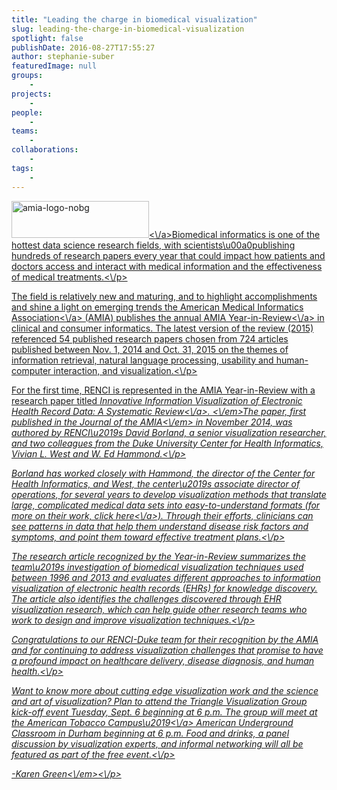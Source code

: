 ```yaml
---
title: "Leading the charge in biomedical visualization"
slug: leading-the-charge-in-biomedical-visualization
spotlight: false
publishDate: 2016-08-27T17:55:27
author: stephanie-suber
featuredImage: null
groups:
    - 
projects:
    - 
people:
    - 
teams: 
    - 
collaborations:
    - 
tags:
    - 
---
```

<p><a href="http:\/\/renci.org\/wp-content\/uploads\/2016\/08\/amia-logo-nobg.jpg"  rel="lightbox[roadtrip]"><img class="alignright wp-image-15559" src="http:\/\/renci.org\/wp-content\/uploads\/2016\/08\/amia-logo-nobg.jpg" alt="amia-logo-nobg" width="220" height="59" \/><\/a>Biomedical informatics is one of the hottest data science research fields, with scientists\u00a0publishing hundreds of research papers every year that could impact how patients and doctors access and interact with medical information and the effectiveness of medical treatments.<\/p>
<p><!--more-->The field is relatively new and maturing, and to highlight accomplishments and shine a light on emerging trends the <a href="https:\/\/www.amia.org\/">American Medical Informatics Association<\/a> (AMIA) publishes the annual <a href="http:\/\/jamia.oxfordjournals.org\/content\/early\/2016\/07\/29\/jamia.ocw103">AMIA Year-in-Review<\/a> in clinical and consumer informatics. The latest version of the review (2015) referenced 54 published research papers chosen from 724 articles published between Nov. 1, 2014 and Oct. 31, 2015 on the themes of information retrieval, natural language processing, usability and human-computer interaction, and visualization.<\/p>
<p>For the first time, RENCI is represented in the AMIA Year-in-Review with a research paper titled <em><a href="http:\/\/jamia.oxfordjournals.org\/content\/early\/2014\/11\/07\/amiajnl-2014-002955">Innovative Information Visualization of Electronic Health Record Data: A Systematic Review<\/a>. <\/em>The paper, first published in the <em>Journal of the AMIA<\/em> in November 2014, was authored by RENCI\u2019s David Borland, a senior visualization researcher, and two colleagues from the Duke University Center for Health Informatics, Vivian L. West and W. Ed Hammond.<\/p>
<p>Borland has worked closely with Hammond, the director of the Center for Health Informatics, and West, the center\u2019s associate director of operations, for several years to develop visualization methods that translate large, complicated medical data sets into easy-to-understand formats (for more on their work, click <a href="http:\/\/renci.org\/news\/data-visualization-to-fine-tune-healthcare\/">here<\/a>). Through their efforts, clinicians can see patterns in data that help them understand disease risk factors and symptoms, and point them toward effective treatment plans.<\/p>
<p>The research article recognized by the Year-in-Review summarizes the team\u2019s investigation of biomedical visualization techniques used between 1996 and 2013 and evaluates different approaches to information visualization of electronic health records (EHRs) for knowledge discovery. The article also identifies the challenges discovered through EHR visualization research, which can help guide other research teams who work to design and improve visualization techniques.<\/p>
<p>Congratulations to our RENCI-Duke team for their recognition by the AMIA and for continuing to address visualization challenges that promise to have a profound impact on healthcare delivery, disease diagnosis, and human health.<\/p>
<p>Want to know more about cutting edge visualization work and the science and art of visualization? Plan to attend the Triangle Visualization Group kick-off event Tuesday, Sept. 6 beginning at 6 p.m. The group will meet at the <a href="https:\/\/americantobaccocampus.com\/">American Tobacco Campus\u2019<\/a> American Underground Classroom in Durham beginning at 6 p.m. Food and drinks, a panel discussion by visualization experts, and informal networking will all be featured as part of the free event.<\/p>
<p><em>-Karen Green<\/em><\/p>
<!-- AddThis Advanced Settings generic via filter on the_content --><!-- AddThis Share Buttons generic via filter on the_content -->
